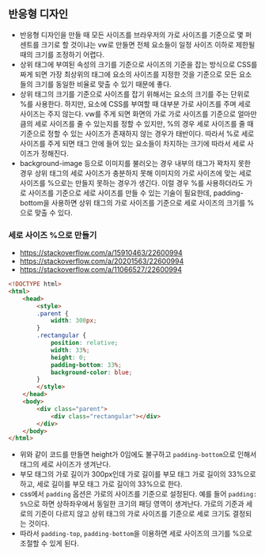 ## 반응형 디자인

- 반응형 디자인을 만들 때 모든 사이즈를 브라우저의 가로 사이즈를 기준으로 몇 퍼센트를 크기로 할 것이냐는 vw로 만들면 전체 요소들이 일정 사이즈 이하로 제한될 때의 크기를 조정하기 어렵다.
- 상위 태그에 부여된 속성의 크기를 기준으로 사이즈의 기준을 잡는 방식으로 CSS를 짜게 되면 가장 최상위의 태그에 요소의 사이즈를 지정한 것을 기준으로 모든 요소들의 크기를 동일한 비율로 맞출 수 있기 때문에 좋다.
- 상위 태그의 크기를 기준으로 사이즈를 잡기 위해서는 요소의 크기를 주는 단위로 %를 사용한다. 하지만, 요소에 CSS를 부여할 때 대부분 가로 사이즈를 주며 세로 사이즈는 주지 않는다. vw를 주게 되면 화면의 가로 가로 사이즈를 기준으로 얼마만큼의 세로 사이즈를 줄 수 있는지를 정할 수 있지만, %의 경우 세로 사이즈를 줄 때 기준으로 정할 수 있는 사이즈가 존재하지 않는 경우가 태반이다. 따라서 %로 세로 사이즈를 주게 되면 태그 안에 들어 있는 요소들이 차지하는 크기에 따라서 세로 사이즈가 정해진다.
- background-image 등으로 이미지를 불러오는 경우 내부의 태그가 꽉차지 못한 경우 상위 태그의 세로 사이즈가 충분하지 못해 이미지의 가로 사이즈에 맞는 세로 사이즈를 %으로는 만들지 못하는 경우가 생긴다. 이럴 경우 %를 사용하더라도 가로 사이즈를 기준으로 세로 사이즈를 만들 수 있는 기술이 필요한데, padding-bottom을 사용하면 상위 태그의 가로 사이즈를 기준으로 세로 사이즈의 크기를 %으로 맞출 수 있다.

### 세로 사이즈 %으로 만들기

- https://stackoverflow.com/a/15910463/22600994
- https://stackoverflow.com/a/20201563/22600994
- https://stackoverflow.com/a/11066527/22600994

```html
<!DOCTYPE html>
<html>
    <head>
        <style>
        .parent {
            width: 300px;
        }
        .rectangular {
            position: relative;
            width: 33%;
            height: 0;
            padding-bottom: 33%;
            background-color: blue;
        }
        </style>
    </head>
    <body>
        <div class="parent">
            <div class="rectangular"></div>
        </div>
    </body>
</html>
```

- 위와 같이 코드를 만들면 height가 0임에도 불구하고 `padding-bottom`으로 인해서 태그의 세로 사이즈가 생겨난다.
- 부모 태그의 가로 길이가 300px인데 가로 길이를 부모 태그 가로 길이의 33%으로 하고, 세로 길이를 부모 태그 가로 길이의 33%으로 한다.
- css에서 `padding` 옵션은 가로의 사이즈를 기준으로 설정된다. 예를 들어 `padding: 5%`으로 하면 상하좌우에서 동일한 크기의 패딩 영역이 생겨난다. 가로의 기준과 세로의 기준이 다르지 않고 상위 태그의 가로 사이즈를 기준으로 세로 크기도 결정되는 것이다.
- 따라서 `padding-top`, `padding-bottom`을 이용하면 세로 사이즈의 크기를 %으로 조절할 수 있게 된다.
